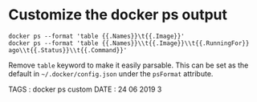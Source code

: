 # Customize the docker ps output


```
docker ps --format 'table {{.Names}}\t{{.Image}}'
docker ps --format 'table {{.Names}}\\t{{.Image}}\\t{{.RunningFor}} ago\\t{{.Status}}\\t{{.Command}}'
```

Remove `table` keyword to make it easily parsable. This can be set as the default in `~/.docker/config.json` under the `psFormat` attribute.

TAGS : docker ps custom
DATE : 24 06 2019 3
